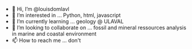 - 👋 Hi, I’m @louisdomlavl
- 👀 I’m interested in ... Python, html, javascript
- 🌱 I’m currently learning ... geology @ ULAVAL
- 💞️ I’m looking to collaborate on ... fossil and mineral ressources analysis in marine and coastal environment
- 📫 How to reach me ... don't

<!---
louisdomlavl/louisdomlavl is a ✨ special ✨ repository because its `README.md` (this file) appears on your GitHub profile.
You can click the Preview link to take a look at your changes.
--->

